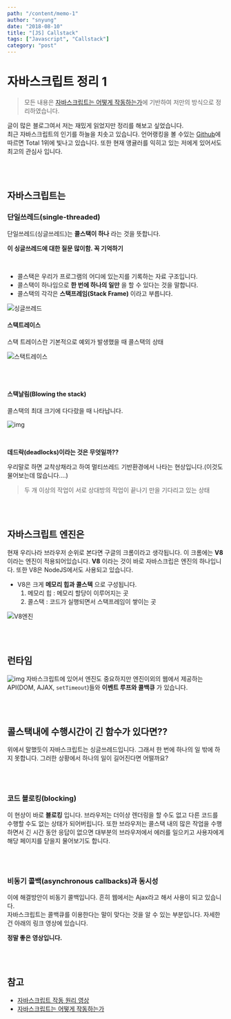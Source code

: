 ```yaml
---
path: "/content/memo-1"
author: "snyung"
date: "2018-08-10"
title: "[JS] Callstack"
tags: ["Javascript", "Callstack"]
category: "post"
---
```


# **자바스크립트 정리 1**

> 모든 내용은 [자바스크립트는 어떻게 작동하는가](https://engineering.huiseoul.com/%EC%9E%90%EB%B0%94%EC%8A%A4%ED%81%AC%EB%A6%BD%ED%8A%B8%EB%8A%94-%EC%96%B4%EB%96%BB%EA%B2%8C-%EC%9E%91%EB%8F%99%ED%95%98%EB%8A%94%EA%B0%80-%EC%97%94%EC%A7%84-%EB%9F%B0%ED%83%80%EC%9E%84-%EC%BD%9C%EC%8A%A4%ED%83%9D-%EA%B0%9C%EA%B4%80-ea47917c8442)에 기반하여 저만의 방식으로 정리하였습니다.

글이 많은 블로그여서 저는 재밌게 읽었지만 정리를 해보고 싶었습니다.
<br>
최근 자바스크립트의 인기를 하늘을 치솟고 있습니다. 언어랭킹을 볼 수있는 [Github](http://githut.info)에 따르면 Total 1위에 빛나고 있습니다. 또한 현재 앵귤러를 익히고 있는 저에게 있어서도 최고의 관심사 입니다.

<br>
<br>

## 자바스크립트는

### 단일쓰레드(single-threaded)

단일쓰레드(싱글쓰레드)는 **콜스택이 하나** 라는 것을 뜻합니다.
<br>

**이 싱글쓰레드에 대한 질문 많이함. 꼭 기억하기**

<br>

- 콜스택은 우리가 프로그램의 어디에 있는지를 기록하는 자료 구조입니다.
- 콜스택이 하나임으로 **한 번에 하나의 일만** 을 할 수 있다는 것을 말합니다.
- 콜스택의 각각은 **스택프레임(Stack Frame)** 이라고 부릅니다.

![싱글쓰레드](https://cdn-images-1.medium.com/max/800/1*1FL2WcODqRrK40rrzA5QQA.png)
#### 스택트레이스
스택 트레이스란 기본적으로 예외가 발생했을 때 콜스택의 상태

![스택트레이스](https://cdn-images-1.medium.com/max/800/1*56aKrxQhgm7hJtUw_EmVbA.png)

<br>
<br>

#### 스택날림(Blowing the stack)

콜스택의 최대 크기에 다다랐을 때 나타납니다.

![img](https://cdn-images-1.medium.com/max/800/1*AycFMDy9tlDmNoc5LXd9-g.png)

<br>

**데드락(deadlocks)이라는 것은 무엇일까??**
<br>

우리말로 하면 교착상채라고 하여 멀티쓰레드 기반환경에서 나타는 현상입니다.(이것도 물어보는데 많습니다....)
<br>

> 두 개 이상의 작업이 서로 상대방의 작업이 끝나기 만을 기다리고 있는 상태

<br>
<br>

## 자바스크립트 엔진은

현재 우리나라 브라우저 순위로 본다면 구글의 크롬이라고 생각됩니다. 이 크롬에는 **V8** 이라는 엔진이 적용되어있습니다. **V8** 이라는 것이 바로 자바스크립은 엔진의 하나입니다. 또한 V8은 NodeJS에서도 사용되고 있습니다.

- V8은 크게 **메모리 힙과 콜스텍** 으로 구성됩니다.
  1. 메모리 힙 : 메모리 할당이 이루어지는 곳
  2. 콜스택 : 코드가 실행되면서 스택프레임이 쌓이는 곳

![V8엔진](https://cdn-images-1.medium.com/max/800/1*X21ybPxqBtfRV5v9rD9J1A.png)

<br>
<br>

## 런타임

![img](https://cdn-images-1.medium.com/max/800/1*i9nTlOSPH3q-sCd5-WHg-g.png)
자바스크립트에 있어서 엔진도 중요하지만 엔진이외의 웹에서 제공하는 API(DOM, AJAX, `setTimeout`)들와 **이벤트 루프와 콜백큐** 가 있습니다.

<br>
<br>

## 콜스택내에 수행시간이 긴 함수가 있다면??

위에서 말했듯이 자바스크립트는 싱글쓰레드입니다. 그래서 한 번에 하나의 일 밖에 하지 못합니다. 그러한 상황에서 하나의 일이 길어진다면 어떨까요?

<br>
<br>

### 코드 블로킹(blocking)

이 현상이 바로 **블로킹** 입니다. 브라우저는 더이상 렌더링을 할 수도 없고 다른 코드를 수행할 수도 없는 상태가 되어버립니다. 또한 브라우저는 콜스택 내의 많은 작업을 수행하면서 긴 시간 동안 응답이 없으면 대부분의 브라우저에서 에러를 일으키고 사용자에게 해당 페이지를 닫을지 물어보기도 합니다.

<br>
<br>

### 비동기 콜백(asynchronous callbacks)과 동시성

이에 해결방안이 비동기 콜백입니다. 흔히 웹에서는 Ajax라고 해서 사용이 되고 있습니다.
<br>
자바스크립트는 콜백큐를 이용한다는 말이 맞다는 것을 알 수 있는 부분입니다. 자세한건 아래의 링크 영상에 있습니다.
<br>

**정말 좋은 영상입니다.**

<br>
<br>

## 참고

- [자바스크립트 작동 원리 영상](https://vimeo.com/96425312)
- [자바스크립트는 어떻게 작동하는가](https://engineering.huiseoul.com/%EC%9E%90%EB%B0%94%EC%8A%A4%ED%81%AC%EB%A6%BD%ED%8A%B8%EB%8A%94-%EC%96%B4%EB%96%BB%EA%B2%8C-%EC%9E%91%EB%8F%99%ED%95%98%EB%8A%94%EA%B0%80-%EC%97%94%EC%A7%84-%EB%9F%B0%ED%83%80%EC%9E%84-%EC%BD%9C%EC%8A%A4%ED%83%9D-%EA%B0%9C%EA%B4%80-ea47917c8442)
